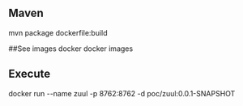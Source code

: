 ## Maven 
mvn package dockerfile:build

##See images docker
docker images

## Execute
docker run --name zuul -p 8762:8762 -d poc/zuul:0.0.1-SNAPSHOT 